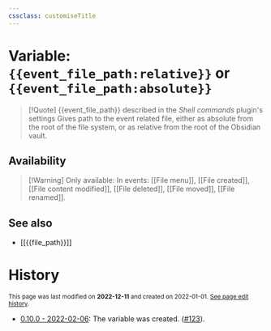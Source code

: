 ```yaml
---
cssclass: customiseTitle
---
```

# Variable: `{{event_file_path:relative}}` or `{{event_file_path:absolute}}`
> [!Quote] {{event_file_path}} described in the *Shell commands* plugin's settings
> Gives path to the event related file, either as absolute from the root of the file system, or as relative from the root of the Obsidian vault.

## Availability
> [!Warning] Only available:
> In events: [[File menu]], [[File created]], [[File content modified]], [[File deleted]], [[File moved]], [[File renamed]].

## See also
- [[{{file_path}}]]

# History
<small>This page was last modified on <strong>2022-12-11</strong> and created on 2022-01-01. <a href="https://github.com/Taitava/obsidian-shellcommands-documentation/commits/main/./Variables/%7B%7Bevent_file_path%7D%7D.md">See page edit history</a>.</small>
- [0.10.0 - 2022-02-06](https://github.com/Taitava/obsidian-shellcommands/blob/main/CHANGELOG.md#0100---2022-02-06): The variable was created. ([#123](https://github.com/Taitava/obsidian-shellcommands/issues/123)).